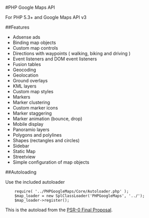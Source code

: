 #PHP Google Maps API

For PHP 5.3+ and Google Maps API v3

##Features
 - Adsense ads
 - Binding map objects
 - Custom map controls
 - Directions with waypoints ( walking, biking and driving )
 - Event listeners and DOM event listeners
 - Fusion tables
 - Geocoding
 - Geolocation
 - Ground overlays
 - KML layers
 - Custom map styles
 - Markers
 - Marker clustering
 - Custom marker icons
 - Marker staggering
 - Marker animation (bounce, drop)
 - Mobile display
 - Panoramio layers
 - Polygons and polylines
 - Shapes (rectangles and circles)
 - Sidebar
 - Static Map
 - Streetview
 - Simple configuration of map objects

##Autoloading

Use the included autoloader

		require( '../PHPGoogleMaps/Core/Autoloader.php' );
		$map_loader = new SplClassLoader('PHPGoogleMaps', '../');
		$map_loader->register();

This is the autoload from the [PSR-0 Final Proposal](http://groups.google.com/group/php-standards/web/psr-0-final-proposal).
